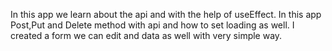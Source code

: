 In this  app we learn about the api and with the help of useEffect.
In this app Post,Put and Delete method with api and how to set loading as well.
I created a form we can edit and  data as well with very simple way.


